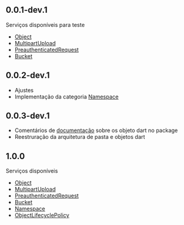 ## 0.0.1-dev.1 

Serviços disponíveis para teste

- [Object](https://github.com/Suebersson/oracle_object_storage/blob/main/README.md#object)
- [MultipartUpload](https://github.com/Suebersson/oracle_object_storage/blob/main/README.md#multipartupload)
- [PreauthenticatedRequest](https://github.com/Suebersson/oracle_object_storage/blob/main/README.md#preauthenticatedrequest)
- [Bucket](https://github.com/Suebersson/oracle_object_storage/blob/main/README.md#bucket)

## 0.0.2-dev.1

- Ajustes
- Implementação da categoria [Namespace](https://github.com/Suebersson/oracle_object_storage/blob/main/README.md#namespace)

## 0.0.3-dev.1

- Comentários de [documentação](https://dart.dev/tools/linter-rules/public_member_api_docs) sobre os objeto dart no package
- Reestruração da arquitetura de pasta e objetos dart

## 1.0.0

Serviços disponíveis

- [Object](https://github.com/Suebersson/oracle_object_storage/blob/main/README.md#object)
- [MultipartUpload](https://github.com/Suebersson/oracle_object_storage/blob/main/README.md#multipartupload)
- [PreauthenticatedRequest](https://github.com/Suebersson/oracle_object_storage/blob/main/README.md#preauthenticatedrequest)
- [Bucket](https://github.com/Suebersson/oracle_object_storage/blob/main/README.md#bucket)
- [Namespace](https://github.com/Suebersson/oracle_object_storage/blob/main/README.md#namespace)
- [ObjectLifecyclePolicy](https://github.com/Suebersson/oracle_object_storage/blob/main/README.md#objectlifecyclepolicy)
